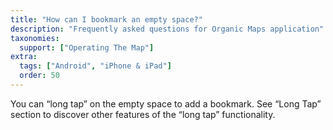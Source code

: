 ```yaml
---
title: "How can I bookmark an empty space?"
description: "Frequently asked questions for Organic Maps application"
taxonomies:
  support: ["Operating The Map"]
extra:
  tags: ["Android", "iPhone & iPad"]
  order: 50
---
```


You can “long tap” on the empty space to add a bookmark. See “Long Tap” section to discover other features of the “long tap” functionality.
